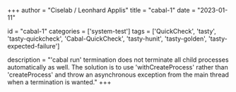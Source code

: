 
+++
author = "Ciselab / Leonhard Applis"
title = "cabal-1"
date = "2023-01-11"

id = "cabal-1"
categories = ['system-test']
tags = ['QuickCheck', 'tasty', 'tasty-quickcheck', 'Cabal-QuickCheck', 'tasty-hunit', 'tasty-golden', 'tasty-expected-failure']

description = "'cabal run' termination does not terminate all child processes automatically as well. The solution is to use 'withCreateProcess' rather than 'createProcess' and throw an asynchronous exception from the main thread when a termination is wanted."
+++
